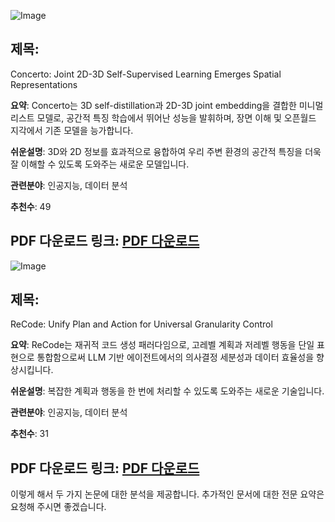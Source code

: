 ![Image](https://cdn-thumbnails.huggingface.co/social-thumbnails/papers/2510.23607.png)
## 제목:
Concerto: Joint 2D-3D Self-Supervised Learning Emerges Spatial Representations

**요약**:
Concerto는 3D self-distillation과 2D-3D joint embedding을 결합한 미니멀리스트 모델로, 공간적 특징 학습에서 뛰어난 성능을 발휘하며, 장면 이해 및 오픈월드 지각에서 기존 모델을 능가합니다.   
   
**쉬운설명**:
3D와 2D 정보를 효과적으로 융합하여 우리 주변 환경의 공간적 특징을 더욱 잘 이해할 수 있도록 도와주는 새로운 모델입니다.   
   
**관련분야**:
인공지능, 데이터 분석   
   
**추천수**:
49   
   
**PDF 다운로드 링크**: [PDF 다운로드](https://arxiv.org/pdf/2510.23607)
---

![Image](https://cdn-thumbnails.huggingface.co/social-thumbnails/papers/2510.23564.png)
## 제목:
ReCode: Unify Plan and Action for Universal Granularity Control

**요약**:
ReCode는 재귀적 코드 생성 패러다임으로, 고레벨 계획과 저레벨 행동을 단일 표현으로 통합함으로써 LLM 기반 에이전트에서의 의사결정 세분성과 데이터 효율성을 향상시킵니다.   
   
**쉬운설명**:
복잡한 계획과 행동을 한 번에 처리할 수 있도록 도와주는 새로운 기술입니다.   
   
**관련분야**:
인공지능, 데이터 분석   
   
**추천수**:
31   
   
**PDF 다운로드 링크**: [PDF 다운로드](https://arxiv.org/pdf/2510.23564)
---

이렇게 해서 두 가지 논문에 대한 분석을 제공합니다. 추가적인 문서에 대한 전문 요약은 요청해 주시면 좋겠습니다.